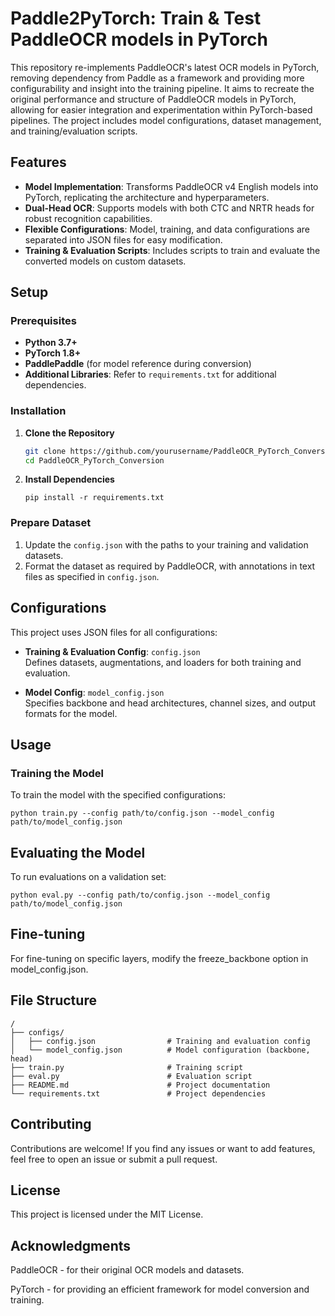 # Paddle2PyTorch: Train & Test PaddleOCR models in PyTorch

This repository re-implements PaddleOCR's latest OCR models in PyTorch, removing dependency from Paddle as a framework and providing more configurability and insight into the training pipeline. It aims to recreate the original performance and structure of PaddleOCR models in PyTorch, allowing for easier integration and experimentation within PyTorch-based pipelines. The project includes model configurations, dataset management, and training/evaluation scripts.

## Features

- **Model Implementation**: Transforms PaddleOCR v4 English models into PyTorch, replicating the architecture and hyperparameters.
- **Dual-Head OCR**: Supports models with both CTC and NRTR heads for robust recognition capabilities.
- **Flexible Configurations**: Model, training, and data configurations are separated into JSON files for easy modification.
- **Training & Evaluation Scripts**: Includes scripts to train and evaluate the converted models on custom datasets.

## Setup

### Prerequisites

- **Python 3.7+**
- **PyTorch 1.8+**
- **PaddlePaddle** (for model reference during conversion)
- **Additional Libraries**: Refer to `requirements.txt` for additional dependencies.

### Installation

1. **Clone the Repository**

    ```bash
    git clone https://github.com/yourusername/PaddleOCR_PyTorch_Conversion.git
    cd PaddleOCR_PyTorch_Conversion
    ```

2. **Install Dependencies**

    ```
    pip install -r requirements.txt
    ```

### Prepare Dataset

1. Update the `config.json` with the paths to your training and validation datasets.
2. Format the dataset as required by PaddleOCR, with annotations in text files as specified in `config.json`.

## Configurations

This project uses JSON files for all configurations:

- **Training & Evaluation Config**: `config.json`  
    Defines datasets, augmentations, and loaders for both training and evaluation.

- **Model Config**: `model_config.json`  
    Specifies backbone and head architectures, channel sizes, and output formats for the model.

## Usage

### Training the Model

To train the model with the specified configurations:

```
python train.py --config path/to/config.json --model_config path/to/model_config.json
```
## Evaluating the Model

To run evaluations on a validation set:

```
python eval.py --config path/to/config.json --model_config path/to/model_config.json
```
## Fine-tuning
For fine-tuning on specific layers, modify the freeze_backbone option in model_config.json.

## File Structure
```
/
├── configs/
│   ├── config.json                # Training and evaluation config
│   └── model_config.json          # Model configuration (backbone, head)
├── train.py                       # Training script
├── eval.py                        # Evaluation script
├── README.md                      # Project documentation
└── requirements.txt               # Project dependencies
```
## Contributing
Contributions are welcome! If you find any issues or want to add features, feel free to open an issue or submit a pull request.

## License
This project is licensed under the MIT License.

## Acknowledgments
PaddleOCR - for their original OCR models and datasets.

PyTorch - for providing an efficient framework for model conversion and training.
